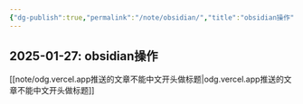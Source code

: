 ```yaml
---
{"dg-publish":true,"permalink":"/note/obsidian/","title":"obsidian操作"}
---
```


2025-01-27: obsidian操作
---

[[note/odg.vercel.app推送的文章不能中文开头做标题\|odg.vercel.app推送的文章不能中文开头做标题]]
